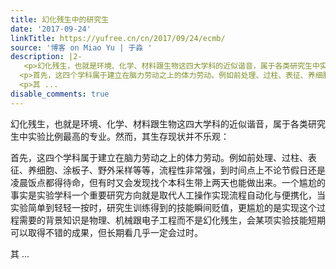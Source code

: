 ```yaml
---
title: 幻化残生中的研究生
date: '2017-09-24'
linkTitle: https://yufree.cn/cn/2017/09/24/ecmb/
source: '博客 on Miao Yu | 于淼 '
description: |2-
   <p>幻化残生，也就是环境、化学、材料跟生物这四大学科的近似谐音，属于各类研究生中实验比例最高的专业。然而，其生存现状并不乐观：</p>
  <p>首先，这四个学科属于建立在脑力劳动之上的体力劳动。例如前处理、过柱、表征、养细胞、涂板子、野外采样等等，流程性非常强，到时间点上不论节假日还是凌晨饭点都得待命，但有时又会发现找个本科生带上两天也能做出来。一个尴尬的事实是实验学科一个重要研究方向就是取代人工操作实现流程自动化与便携化，当实验简单到轻轻一按时，研究生训练得到的技能瞬间贬值，更尴尬的是实现这个过程需要的背景知识是物理、机械跟电子工程而不是幻化残生，会某项实验技能短期可以取得不错的成果，但长期看几乎一定会过时。</p>
  <p>其 ...
disable_comments: true
---
```

 <p>幻化残生，也就是环境、化学、材料跟生物这四大学科的近似谐音，属于各类研究生中实验比例最高的专业。然而，其生存现状并不乐观：</p>
<p>首先，这四个学科属于建立在脑力劳动之上的体力劳动。例如前处理、过柱、表征、养细胞、涂板子、野外采样等等，流程性非常强，到时间点上不论节假日还是凌晨饭点都得待命，但有时又会发现找个本科生带上两天也能做出来。一个尴尬的事实是实验学科一个重要研究方向就是取代人工操作实现流程自动化与便携化，当实验简单到轻轻一按时，研究生训练得到的技能瞬间贬值，更尴尬的是实现这个过程需要的背景知识是物理、机械跟电子工程而不是幻化残生，会某项实验技能短期可以取得不错的成果，但长期看几乎一定会过时。</p>
<p>其 ...